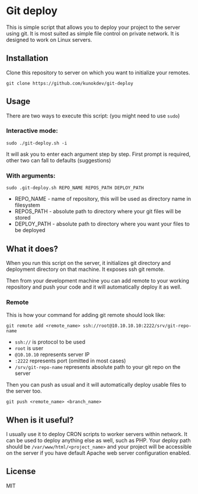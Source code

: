 # Git deploy

This is simple script that allows you to deploy your project to the server using git. It is most suited as simple file control on private network. It is designed to work on Linux servers.

## Installation

Clone this repository to server on which you want to initialize your remotes.

```
git clone https://github.com/kunokdev/git-deploy
```

## Usage

There are two ways to execute this script: (you might need to use `sudo`)

### Interactive mode:  

`sudo ./git-deploy.sh -i`

It will ask you to enter each argument step by step. First prompt is required, other two can fall to defaults (suggestions)

### With arguments:

 `sudo .git-deploy.sh REPO_NAME REPOS_PATH DEPLOY_PATH`

- REPO_NAME - name of repository, this will be used as directory name in filesystem
- REPOS_PATH - absolute path to directory where your git files will be stored
- DEPLOY_PATH - absolute path to directory where you want your files to be deployed

## What it does?

When you run this script on the server, it initializes git directory and deployment directory on that machine. It exposes ssh git remote.

Then from your development machine you can add remote to your working repository and push your code and it will automatically deploy it as well.

### Remote

This is how your command for adding git remote should look like:

```
git remote add <remote_name> ssh://root@10.10.10.10:2222/srv/git-repo-name 
```

- `ssh://` is protocol to be used
- `root` is user
- `@10.10.10` represents server IP
- `:2222` represents port (omitted in most cases)
- `/srv/git-repo-name` represents absolute path to your git repo on the server 

Then you can push as usual and it will automatically deploy usable files to the server too.

```
git push <remote_name> <branch_name>
```

## When is it useful?

I usually use it to deploy CRON scripts to worker servers within network. It can be used to deploy anything else as well, such as PHP. Your deploy path should be `/var/www/html/<project_name>` and your project will be accessible on the server if you have default Apache web server configuration enabled.

## License

MIT
